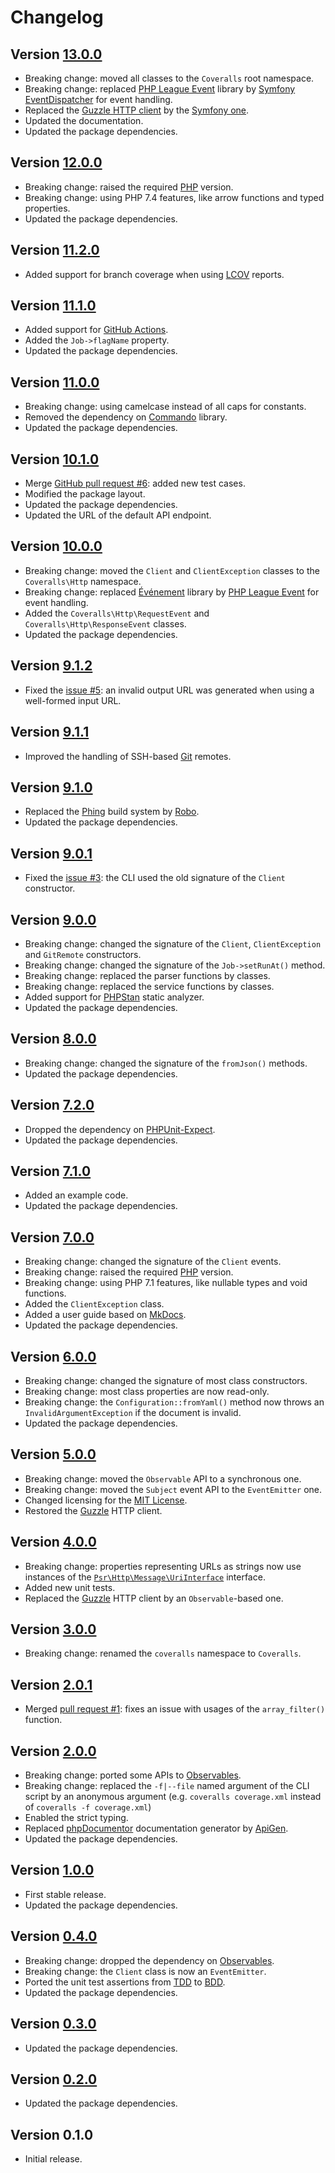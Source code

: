 # Changelog

## Version [13.0.0](https://git.belin.io/cedx/coveralls.php/compare/v12.0.0...v13.0.0)
- Breaking change: moved all classes to the `Coveralls` root namespace.
- Breaking change: replaced [PHP League Event](https://event.thephpleague.com) library by [Symfony EventDispatcher](https://symfony.com/doc/current/components/event_dispatcher.html) for event handling.
- Replaced the [Guzzle HTTP client](http://docs.guzzlephp.org) by the [Symfony one](https://symfony.com/doc/current/components/http_client.html).
- Updated the documentation.
- Updated the package dependencies.

## Version [12.0.0](https://git.belin.io/cedx/coveralls.php/compare/v11.2.0...v12.0.0)
- Breaking change: raised the required [PHP](https://www.php.net) version.
- Breaking change: using PHP 7.4 features, like arrow functions and typed properties.
- Updated the package dependencies.

## Version [11.2.0](https://git.belin.io/cedx/coveralls.php/compare/v11.1.0...v11.2.0)
- Added support for branch coverage when using [LCOV](http://ltp.sourceforge.net/coverage/lcov.php) reports.

## Version [11.1.0](https://git.belin.io/cedx/coveralls.php/compare/v11.0.0...v11.1.0)
- Added support for [GitHub Actions](https://github.com/features/actions).
- Added the `Job->flagName` property.
- Updated the package dependencies.

## Version [11.0.0](https://git.belin.io/cedx/coveralls.php/compare/v10.1.0...v11.0.0)
- Breaking change: using camelcase instead of all caps for constants.
- Removed the dependency on [Commando](https://github.com/nategood/commando) library.
- Updated the package dependencies.

## Version [10.1.0](https://git.belin.io/cedx/coveralls.php/compare/v10.0.0...v10.1.0)
- Merge [GitHub pull request #6](https://git.belin.io/cedx/coveralls.php/pull/6): added new test cases.
- Modified the package layout.
- Updated the package dependencies.
- Updated the URL of the default API endpoint.

## Version [10.0.0](https://git.belin.io/cedx/coveralls.php/compare/v9.1.2...v10.0.0)
- Breaking change: moved the `Client` and `ClientException` classes to the `Coveralls\Http` namespace.
- Breaking change: replaced [Événement](https://github.com/igorw/evenement) library by [PHP League Event](https://event.thephpleague.com) for event handling.
- Added the `Coveralls\Http\RequestEvent` and `Coveralls\Http\ResponseEvent` classes.
- Updated the package dependencies.

## Version [9.1.2](https://git.belin.io/cedx/coveralls.php/compare/v9.1.1...v9.1.2)
- Fixed the [issue #5](https://git.belin.io/cedx/coveralls.php/issues/5): an invalid output URL was generated when using a well-formed input URL.

## Version [9.1.1](https://git.belin.io/cedx/coveralls.php/compare/v9.1.0...v9.1.1)
- Improved the handling of SSH-based [Git](https://git-scm.com) remotes.

## Version [9.1.0](https://git.belin.io/cedx/coveralls.php/compare/v9.0.1...v9.1.0)
- Replaced the [Phing](https://www.phing.info) build system by [Robo](https://robo.li).
- Updated the package dependencies.

## Version [9.0.1](https://git.belin.io/cedx/coveralls.php/compare/v9.0.0...v9.0.1)
- Fixed the [issue #3](https://git.belin.io/cedx/coveralls.php/issues/3): the CLI used the old signature of the `Client` constructor.

## Version [9.0.0](https://git.belin.io/cedx/coveralls.php/compare/v8.0.0...v9.0.0)
- Breaking change: changed the signature of the `Client`, `ClientException` and `GitRemote` constructors.
- Breaking change: changed the signature of the `Job->setRunAt()` method.
- Breaking change: replaced the parser functions by classes.
- Breaking change: replaced the service functions by classes.
- Added support for [PHPStan](https://phpstan.org) static analyzer.
- Updated the package dependencies.

## Version [8.0.0](https://git.belin.io/cedx/coveralls.php/compare/v7.2.0...v8.0.0)
- Breaking change: changed the signature of the `fromJson()` methods.
- Updated the package dependencies.

## Version [7.2.0](https://git.belin.io/cedx/coveralls.php/compare/v7.1.0...v7.2.0)
- Dropped the dependency on [PHPUnit-Expect](https://docs.belin.io/phpunit-expect).
- Updated the package dependencies.

## Version [7.1.0](https://git.belin.io/cedx/coveralls.php/compare/v7.0.0...v7.1.0)
- Added an example code.
- Updated the package dependencies.

## Version [7.0.0](https://git.belin.io/cedx/coveralls.php/compare/v6.0.0...v7.0.0)
- Breaking change: changed the signature of the `Client` events.
- Breaking change: raised the required [PHP](https://www.php.net) version.
- Breaking change: using PHP 7.1 features, like nullable types and void functions.
- Added the `ClientException` class.
- Added a user guide based on [MkDocs](http://www.mkdocs.org).
- Updated the package dependencies.

## Version [6.0.0](https://git.belin.io/cedx/coveralls.php/compare/v5.0.0...v6.0.0)
- Breaking change: changed the signature of most class constructors.
- Breaking change: most class properties are now read-only.
- Breaking change: the `Configuration::fromYaml()` method now throws an `InvalidArgumentException` if the document is invalid.
- Updated the package dependencies.

## Version [5.0.0](https://git.belin.io/cedx/coveralls.php/compare/v4.0.0...v5.0.0)
- Breaking change: moved the `Observable` API to a synchronous one.
- Breaking change: moved the `Subject` event API to the `EventEmitter` one.
- Changed licensing for the [MIT License](https://opensource.org/licenses/MIT).
- Restored the [Guzzle](http://docs.guzzlephp.org) HTTP client.

## Version [4.0.0](https://git.belin.io/cedx/coveralls.php/compare/v3.0.0...v4.0.0)
- Breaking change: properties representing URLs as strings now use instances of the [`Psr\Http\Message\UriInterface`](http://www.php-fig.org/psr/psr-7/#35-psrhttpmessageuriinterface) interface.
- Added new unit tests.
- Replaced the [Guzzle](http://docs.guzzlephp.org) HTTP client by an `Observable`-based one.

## Version [3.0.0](https://git.belin.io/cedx/coveralls.php/compare/v2.0.1...v3.0.0)
- Breaking change: renamed the `coveralls` namespace to `Coveralls`.

## Version [2.0.1](https://git.belin.io/cedx/coveralls.php/compare/v2.0.0...v2.0.1)
- Merged [pull request #1](https://git.belin.io/cedx/coveralls.php/pull/1): fixes an issue with usages of the `array_filter()` function.

## Version [2.0.0](https://git.belin.io/cedx/coveralls.php/compare/v1.0.0...v2.0.0)
- Breaking change: ported some APIs to [Observables](http://reactivex.io/intro.html).
- Breaking change: replaced the `-f|--file` named argument of the CLI script by an anonymous argument (e.g. `coveralls coverage.xml` instead of `coveralls -f coverage.xml`)
- Enabled the strict typing.
- Replaced [phpDocumentor](https://www.phpdoc.org) documentation generator by [ApiGen](https://github.com/ApiGen/ApiGen).
- Updated the package dependencies.

## Version [1.0.0](https://git.belin.io/cedx/coveralls.php/compare/v0.4.0...v1.0.0)
- First stable release.
- Updated the package dependencies.

## Version [0.4.0](https://git.belin.io/cedx/coveralls.php/compare/v0.3.0...v0.4.0)
- Breaking change: dropped the dependency on [Observables](http://reactivex.io/intro.html).
- Breaking change: the `Client` class is now an `EventEmitter`.
- Ported the unit test assertions from [TDD](https://en.wikipedia.org/wiki/Test-driven_development) to [BDD](https://en.wikipedia.org/wiki/Behavior-driven_development).
- Updated the package dependencies.

## Version [0.3.0](https://git.belin.io/cedx/coveralls.php/compare/v0.2.0...v0.3.0)
- Updated the package dependencies.

## Version [0.2.0](https://git.belin.io/cedx/coveralls.php/compare/v0.1.0...v0.2.0)
- Updated the package dependencies.

## Version 0.1.0
- Initial release.
